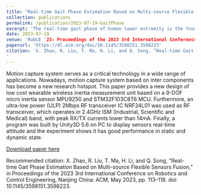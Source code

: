 ```yaml
---
title: "Real-time Gait Phase Estimation Based on Multi-source Flexible Sensors Fusion"
collection: publications
permalink: /publication/2023-07-19-GaitPhase
excerpt: 'The real-time gait phase of human lower extremity is the foundation for wearable robots to provide precise and complex assistance strategies in human-robot interaction. In addition to strengths in estimation performance, it is crucial to make the devices portable and user-friendly that can drive the adoption in the unstructured environments. In this paper, we present an online continuous gait phase estimation system based on multi-source flexible sensors that address this issue. Specifically, we utilize two soft bend sensors mounted around the hip joint and a set of flexible pressure sensors mounted on the bottom of the foot to track the real-time motion of the lower limbs. The adaptive nonlinear frequency oscillators (ANFOs) are used to couple with the captured motion to generate a sequential, linearly growing gait phase. Moreover, heel strike events are detected to calculate phase shift and synchronize the phase with practical action. A uniform walking experiment validates the performance of the proposed method. The experiment results demonstrate that our approach could provide accurate gait phase information and has the potential to improve the interaction transparency of exoskeleton robots in the future.'
date: 2023-07-19
venue: 'RobCE '23: Proceedings of the 2023 3rd International Conference on Robotics and Control Engineering'
paperurl: 'https://dl.acm.org/doi/10.1145/3598151.3598223'
citation: 'X. Zhao, R. Liu, T. Ma, H. Li, and Q. Song, “Real-time Gait Phase Estimation Based on Multi-source Flexible Sensors Fusion,” in Proceedings of the 2023 3rd International Conference on Robotics and Control Engineering, Nanjing China: ACM, May 2023, pp. 113–118. doi: 10.1145/3598151.3598223.
'
---
```

Motion capture system serves as a critical technology in a wide range of applications. Nowadays, motion capture system based on inter components has become a new research hotspot. This paper provides a new design of low cost wearable wireless inertia measurement unit based on a 9-DOF micro inertia sensor MPU9250 and STM32F103C8T6 MCU. Furthermore, an ultra-low power (ULP) 2Mbps RF transceiver IC NRF24L01 was used as RF transceiver, which operates in 2.4GHz ISM (Industrial, Scientific and Medical) band, with peak RX/TX currents lower than 14mA. Finally, a program was built by Unity3D 5.6 on PC to display sensors real-time attitude and the experiment shows it has good performance in static and dynamic state.

[Download paper here](https://dl.acm.org/doi/10.1145/3598151.3598223)

Recommended citation: X. Zhao, R. Liu, T. Ma, H. Li, and Q. Song, “Real-time Gait Phase Estimation Based on Multi-source Flexible Sensors Fusion,” in Proceedings of the 2023 3rd International Conference on Robotics and Control Engineering, Nanjing China: ACM, May 2023, pp. 113–118. doi: 10.1145/3598151.3598223.


